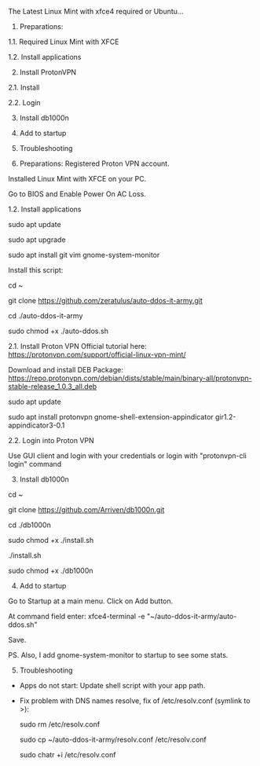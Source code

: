 The Latest Linux Mint with xfce4 required or Ubuntu...


1. Preparations:

  1.1. Required Linux Mint with XFCE

  1.2. Install applications

2. Install ProtonVPN

  2.1. Install

  2.2. Login

3. Install db1000n

4. Add to startup

5. Troubleshooting



1. Preparations:
Registered Proton VPN account.

Installed Linux Mint with XFCE on your PC.

Go to BIOS and Enable Power On AC Loss.


1.2. Install applications

sudo apt update

sudo apt upgrade

sudo apt install git vim gnome-system-monitor


Install this script:

cd ~

git clone https://github.com/zeratulus/auto-ddos-it-army.git

cd ./auto-ddos-it-army

sudo chmod +x ./auto-ddos.sh



2.1. Install Proton VPN
Official tutorial here: https://protonvpn.com/support/official-linux-vpn-mint/


Download and install DEB Package:
https://repo.protonvpn.com/debian/dists/stable/main/binary-all/protonvpn-stable-release_1.0.3_all.deb

sudo apt update

sudo apt install protonvpn gnome-shell-extension-appindicator gir1.2-appindicator3-0.1



2.2. Login into Proton VPN

 Use GUI client and login with your credentials or login with "protonvpn-cli login" command 


3. Install db1000n

cd ~
   
git clone https://github.com/Arriven/db1000n.git

cd ./db1000n

sudo chmod +x ./install.sh

./install.sh

sudo chmod +x ./db1000n



4. Add to startup

 Go to Startup at a main menu.
 Click on Add button.

 At command field enter:
   xfce4-terminal -e "~/auto-ddos-it-army/auto-ddos.sh"
   
 Save.

 PS. Also, I add gnome-system-monitor to startup to see some stats.


5. Troubleshooting
 - Apps do not start:
    Update shell script with your app path.
   
 - Fix problem with DNS names resolve, fix of /etc/resolv.conf (symlink to >):
   
   sudo rm /etc/resolv.conf
   
   sudo cp ~/auto-ddos-it-army/resolv.conf /etc/resolv.conf
   
   sudo chatr +i /etc/resolv.conf